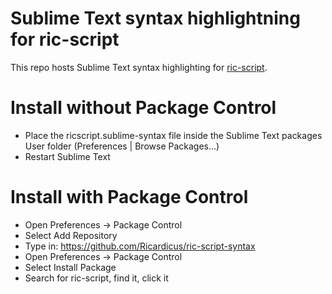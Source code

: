 # Sublime Text syntax highlightning for ric-script

This repo hosts Sublime Text syntax highlighting 
for [ric-script](https://github.com/Ricardicus/ric-script).

# Install without Package Control

* Place the ricscript.sublime-syntax file inside the Sublime Text packages User folder (Preferences | Browse Packages...)
* Restart Sublime Text

# Install with Package Control

* Open Preferences -> Package Control
* Select Add Repository 
* Type in: https://github.com/Ricardicus/ric-script-syntax
* Open Preferences -> Package Control
* Select Install Package
* Search for ric-script, find it, click it

